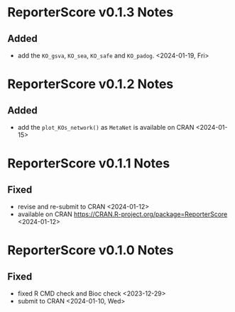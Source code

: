 # ReporterScore v0.1.3 Notes

## Added

- add the `KO_gsva`, `KO_sea`, `KO_safe` and `KO_padog`. <2024-01-19, Fri>

# ReporterScore v0.1.2 Notes

## Added

- add the `plot_KOs_network()` as `MetaNet` is available on CRAN <2024-01-15>

# ReporterScore v0.1.1 Notes

## Fixed

- revise and re-submit to CRAN <2024-01-12>
- available on CRAN <https://CRAN.R-project.org/package=ReporterScore> <2024-01-12>

# ReporterScore v0.1.0 Notes

## Fixed

- fixed R CMD check and Bioc check <2023-12-29>
- submit to CRAN <2024-01-10, Wed>

